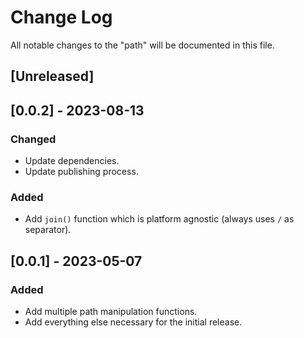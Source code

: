 # Change Log

All notable changes to the "path" will be documented in this file.

## [Unreleased]

## [0.0.2] - 2023-08-13

### Changed

- Update dependencies.
- Update publishing process.

### Added

- Add `join()` function which is platform agnostic (always uses `/` as separator).

## [0.0.1] - 2023-05-07

### Added

- Add multiple path manipulation functions.
- Add everything else necessary for the initial release.

<!--
See: https://common-changelog.org/

## [0.0.1] - 2023-01-01

### Changed

### Added

### Removed

### Fixed
-->
